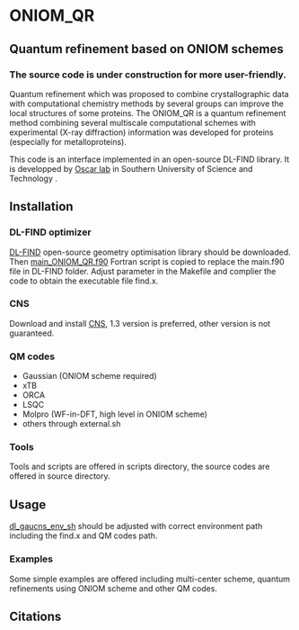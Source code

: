 # ONIOM_QR
## Quantum refinement based on ONIOM schemes

### The source code is under construction for more user-friendly.

Quantum refinement which was proposed to combine crystallographic data with computational chemistry methods by several groups can improve the local structures of some proteins. The ONIOM_QR is a quantum refinement method combining several multiscale computational schemes with experimental (X-ray diffraction) information was developed for proteins (especially for metalloproteins). 

This code is an interface implemented in an open-source DL-FIND library.
It is developped by [Oscar lab](https://faculty.sustech.edu.cn/oscarchung/en/) in Southern University of Science and Technology .

## Installation
### DL-FIND optimizer
[DL-FIND](https://www.chemshell.org/dl-find) open-source geometry optimisation library should be downloaded.
Then [main_ONIOM_QR.f90](./main_ONIOM_QR.f90) Fortran script is copied to replace the main.f90 file in DL-FIND folder. 
Adjust parameter in the Makefile and complier the code to obtain the executable file find.x.

### CNS
Download and install [CNS](http://cns-online.org/v1.3/), 1.3 version is preferred, other version is not guaranteed.

### QM codes
* Gaussian (ONIOM scheme required)
* xTB 
* ORCA
* LSQC
* Molpro (WF-in-DFT, high level in ONIOM scheme)
* others through external.sh
  
### Tools
Tools and scripts are offered in scripts directory, the source codes are offered in source directory.

## Usage
[dl_gaucns_env_sh](./dl_gaucns_env_sh) should be adjusted with correct environment path including the find.x and QM codes path.

### Examples
Some simple examples are offered including multi-center scheme, quantum refinements using ONIOM scheme and other QM codes.


## Citations

